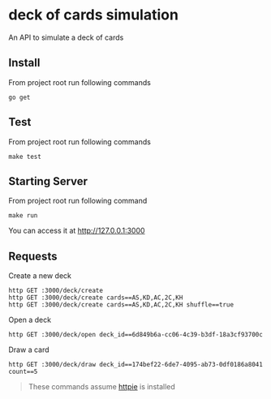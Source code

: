 
# deck of cards simulation
An API to simulate a deck of cards

Install
-------

From project root run following commands

```
go get
```

Test
-----

From project root run following commands

```
make test
```

Starting Server
-----

From project root run following command

```
make run
```


You can access it at http://127.0.0.1:3000


Requests
-----

Create a new deck

```
http GET :3000/deck/create
http GET :3000/deck/create cards==AS,KD,AC,2C,KH
http GET :3000/deck/create cards==AS,KD,AC,2C,KH shuffle==true
```

Open a deck

```
http GET :3000/deck/open deck_id==6d849b6a-cc06-4c39-b3df-18a3cf93700c
```

Draw a card
```
http GET :3000/deck/draw deck_id==174bef22-6de7-4095-ab73-0df0186a8041 count==5
```

> These commands assume [httpie](https://httpie.org/) is installed

